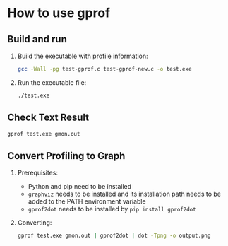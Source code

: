 # How to use gprof

## Build and run

1. Build the executable with profile information:

    ```sh
    gcc -Wall -pg test-gprof.c test-gprof-new.c -o test.exe
    ```

2. Run the executable file:

    ```sh
    ./test.exe
    ```

## Check Text Result

```sh
gprof test.exe gmon.out
```

## Convert Profiling to Graph

1. Prerequisites:

    * Python and pip need to be installed
    * `graphviz` needs to be installed and its installation path needs to be added
      to the PATH environment variable
    * `gprof2dot` needs to be installed by `pip install gprof2dot`

2. Converting:

    ```sh
    gprof test.exe gmon.out | gprof2dot | dot -Tpng -o output.png
    ```
